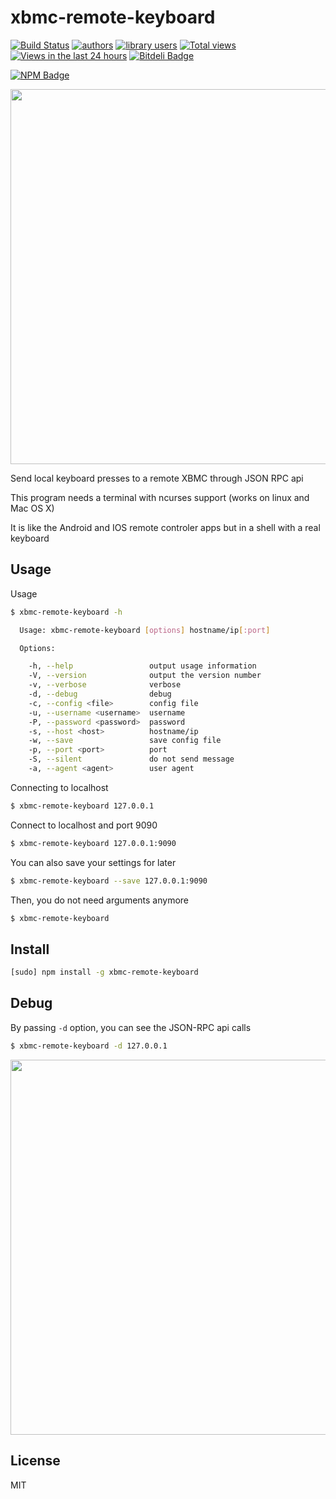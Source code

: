 xbmc-remote-keyboard
====================

[![Build Status](https://travis-ci.org/moul/xmbc-remote-keyboard.png?branch=master)](https://travis-ci.org/moul/xmbc-remote-keyboard)
[![authors](https://sourcegraph.com/api/repos/github.com/moul/xmbc-remote-keyboard/badges/authors.png)](https://sourcegraph.com/github.com/moul/xmbc-remote-keyboard)
[![library users](https://sourcegraph.com/api/repos/github.com/moul/xmbc-remote-keyboard/badges/library-users.png)](https://sourcegraph.com/github.com/moul/xmbc-remote-keyboard)
[![Total views](https://sourcegraph.com/api/repos/github.com/moul/xmbc-remote-keyboard/counters/views.png)](https://sourcegraph.com/github.com/moul/xmbc-remote-keyboard)
[![Views in the last 24 hours](https://sourcegraph.com/api/repos/github.com/moul/xmbc-remote-keyboard/counters/views-24h.png)](https://sourcegraph.com/github.com/moul/xmbc-remote-keyboard)
[![Bitdeli Badge](https://d2weczhvl823v0.cloudfront.net/moul/xmbc-remote-keyboard/trend.png)](https://bitdeli.com/free "Bitdeli Badge")

[![NPM Badge](https://nodei.co/npm/gitlab.png?downloads=true&stars=true)](https://npmjs.org/package/gitlab)

<img width="600px" src="https://raw.github.com/moul/xbmc-remote-keyboard/screenshots/images/verbose.png" /> 

Send local keyboard presses to a remote XBMC through JSON RPC api

This program needs a terminal with ncurses support (works on linux and Mac OS X)

It is like the Android and IOS remote controler apps but in a shell with a real keyboard

Usage
-----

Usage

```bash
$ xbmc-remote-keyboard -h

  Usage: xbmc-remote-keyboard [options] hostname/ip[:port]

  Options:

    -h, --help                 output usage information
    -V, --version              output the version number
    -v, --verbose              verbose
    -d, --debug                debug
    -c, --config <file>        config file
    -u, --username <username>  username
    -P, --password <password>  password
    -s, --host <host>          hostname/ip
    -w, --save                 save config file
    -p, --port <port>          port
    -S, --silent               do not send message
    -a, --agent <agent>        user agent

```

Connecting to localhost

```bash
$ xbmc-remote-keyboard 127.0.0.1
```

Connect to localhost and port 9090

```bash
$ xbmc-remote-keyboard 127.0.0.1:9090
```

You can also save your settings for later

```bash
$ xbmc-remote-keyboard --save 127.0.0.1:9090
```

Then, you do not need arguments anymore

```bash
$ xbmc-remote-keyboard
```

Install
-------

```bash
[sudo] npm install -g xbmc-remote-keyboard
```

Debug
-----

By passing `-d` option, you can see the JSON-RPC api calls

```bash
$ xbmc-remote-keyboard -d 127.0.0.1
```

<img width="600px" src="https://raw.github.com/moul/xbmc-remote-keyboard/screenshots/images/debug.png" />

License
-------

MIT
